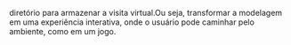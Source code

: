 diretório para armazenar a visita virtual.Ou seja, transformar a modelagem em uma experiência interativa, onde o usuário pode caminhar pelo ambiente, como em um jogo.